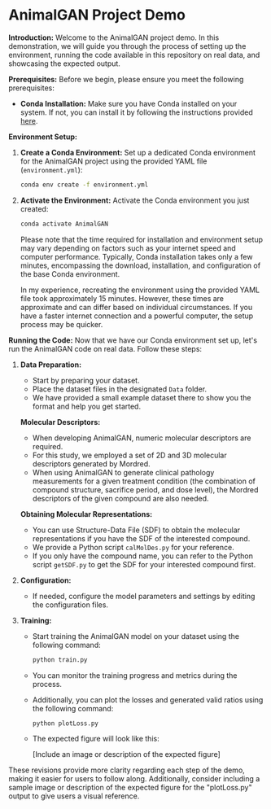 # AnimalGAN Project Demo
**Introduction:**
Welcome to the AnimalGAN project demo. In this demonstration, we will guide you through the process of setting up the environment, running the code available in this repository on real data, and showcasing the expected output.

**Prerequisites:**
Before we begin, please ensure you meet the following prerequisites:

- **Conda Installation:** Make sure you have Conda installed on your system. If not, you can install it by following the instructions provided [here](https://docs.conda.io/projects/conda/en/latest/user-guide/install/index.html).

**Environment Setup:**
1. **Create a Conda Environment:** Set up a dedicated Conda environment for the AnimalGAN project using the provided YAML file (`environment.yml`):

   ```bash
   conda env create -f environment.yml
   ```

2. **Activate the Environment:** Activate the Conda environment you just created:

   ```bash
   conda activate AnimalGAN
   ```

   Please note that the time required for installation and environment setup may vary depending on factors such as your internet speed and computer performance. Typically, Conda installation takes only a few minutes, encompassing the download, installation, and configuration of the base Conda environment.

   In my experience, recreating the environment using the provided YAML file took approximately 15 minutes. However, these times are approximate and can differ based on individual circumstances. If you have a faster internet connection and a powerful computer, the setup process may be quicker.

**Running the Code:**
Now that we have our Conda environment set up, let's run the AnimalGAN code on real data. Follow these steps:

1. **Data Preparation:**
   - Start by preparing your dataset.
   - Place the dataset files in the designated `Data` folder.
   - We have provided a small example dataset there to show you the format and help you get started.

   **Molecular Descriptors:**
   - When developing AnimalGAN, numeric molecular descriptors are required.
   - For this study, we employed a set of 2D and 3D molecular descriptors generated by Mordred.
   - When using AnimalGAN to generate clinical pathology measurements for a given treatment condition (the combination of compound structure, sacrifice period, and dose level), the Mordred descriptors of the given compound are also needed.

   **Obtaining Molecular Representations:**
   - You can use Structure-Data File (SDF) to obtain the molecular representations if you have the SDF of the interested compound.
   - We provide a Python script `calMolDes.py` for your reference.
   - If you only have the compound name, you can refer to the Python script `getSDF.py` to get the SDF for your interested compound first.

2. **Configuration:**
   - If needed, configure the model parameters and settings by editing the configuration files.

3. **Training:**
   - Start training the AnimalGAN model on your dataset using the following command:

     ```bash
     python train.py
     ```

   - You can monitor the training progress and metrics during the process.

   - Additionally, you can plot the losses and generated valid ratios using the following command:

     ```bash
     python plotLoss.py
     ```

   - The expected figure will look like this:

     [Include an image or description of the expected figure]

These revisions provide more clarity regarding each step of the demo, making it easier for users to follow along. Additionally, consider including a sample image or description of the expected figure for the "plotLoss.py" output to give users a visual reference.